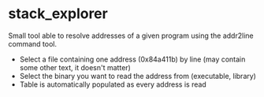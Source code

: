 stack_explorer
==============

Small tool able to resolve addresses of a given program using the addr2line command tool.

- Select a file containing one address (0x84a411b) by line (may contain some other text, it doesn't matter)
- Select the binary you want to read the address from (executable, library)
- Table is automatically populated as every address is read
